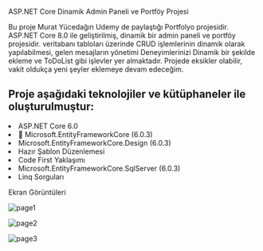 ASP.NET Core Dinamik Admin Paneli ve Portföy Projesi

Bu proje Murat Yücedağın Udemy de paylaştığı Portfolyo projesidir. ASP.NET Core 8.0 ile geliştirilmiş, dinamik bir admin paneli ve portföy projesidir. veritabanı tabloları üzerinde CRUD işlemlerinin dinamik olarak yapılabilmesi, gelen mesajların yönetimi Deneyimlerinizi Dinamik bir şekilde ekleme ve ToDoList gibi işlevler yer almaktadır. Projede eksikler olabilir, vakit oldukça yeni şeyler eklemeye devam edeceğim.


<h2>Proje aşağıdaki teknolojiler ve kütüphaneler ile oluşturulmuştur:</h2>

<li>
  ASP.NET Core 6.0
</li>
<li>🔹 Microsoft.EntityFrameworkCore (6.0.3)
</li>
<li>Microsoft.EntityFrameworkCore.Design (6.0.3)</li>
<li>Hazır Şablon Düzenlemesi</li>
<li>Code First Yaklaşımı</li>
<li>Microsoft.EntityFrameworkCore.SqlServer (6.0.3)</li>
<li>Linq Sorguları</li>



Ekran Görüntüleri

![page1](https://github.com/user-attachments/assets/3e30409c-bdd2-47a8-b203-f497d457e1f6)

![page2](https://github.com/user-attachments/assets/7f83f8d2-aa56-43c2-94d6-e6a7c3b01f4a)

![page3](https://github.com/user-attachments/assets/cf1467bb-945d-49c0-b6e9-3ba371803c7d)




